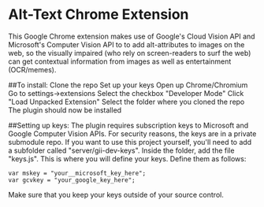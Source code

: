 # Alt-Text Chrome Extension
This Google Chrome extension makes use of Google's Cloud Vision API and Microsoft's Computer Vision API to to add alt-attributes to images on the web, so the visually impaired (who rely on screen-readers to surf the web) can get contextual information from images as well as entertainment (OCR/memes).

##To install:
Clone the repo
Set up your keys
Open up Chrome/Chromium
Go to settings->extensions
Select the checkbox "Developer Mode"
Click "Load Unpacked Extension"
Select the folder where you cloned the repo
The plugin should now be installed

##Setting up keys:
The plugin requires subscription keys to Microsoft and Google Computer Vision APIs. For security reasons, the keys are in a private submodule repo. If you want to use this project yourself, you'll need to add a subfolder called "server/gii-dev-keys". Inside the folder, add the file "keys.js". This is where you will define your keys. Define them as follows:

    var mskey = "your__microsoft_key_here";
    var gcvkey = "your_google_key_here";

Make sure that you keep your keys outside of your source control.

